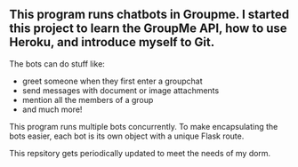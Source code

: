 ## This program runs chatbots in Groupme. I started this project to learn the GroupMe API, how to use Heroku, and introduce myself to Git.

The bots can do stuff like:
 - greet someone when they first enter a groupchat
 - send messages with document or image attachments
 - mention all the members of a group
 - and much more!

This program runs multiple bots concurrently. To make encapsulating the bots easier, each bot is its own object with a unique Flask route.

This repsitory gets periodically updated to meet the needs of my dorm.